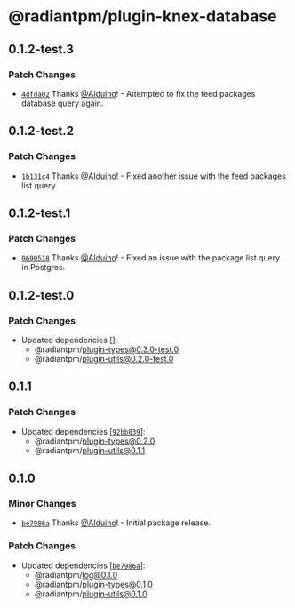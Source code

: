 # @radiantpm/plugin-knex-database

## 0.1.2-test.3

### Patch Changes

-   [`4dfda02`](https://github.com/RadiantPM/RadiantPM/commit/4dfda020332aca95ca742abac06a956ddf94d9b2) Thanks [@Alduino](https://github.com/Alduino)! - Attempted to fix the feed packages database query again.

## 0.1.2-test.2

### Patch Changes

-   [`1b131c4`](https://github.com/RadiantPM/RadiantPM/commit/1b131c413f0e216774eacf96fd2265bcebb7129d) Thanks [@Alduino](https://github.com/Alduino)! - Fixed another issue with the feed packages list query.

## 0.1.2-test.1

### Patch Changes

-   [`0690518`](https://github.com/RadiantPM/RadiantPM/commit/0690518d3476bb899c2b9d635fda08012240d3d4) Thanks [@Alduino](https://github.com/Alduino)! - Fixed an issue with the package list query in Postgres.

## 0.1.2-test.0

### Patch Changes

-   Updated dependencies []:
    -   @radiantpm/plugin-types@0.3.0-test.0
    -   @radiantpm/plugin-utils@0.2.0-test.0

## 0.1.1

### Patch Changes

-   Updated dependencies [[`92bb839`](https://github.com/RadiantPM/RadiantPM/commit/92bb839607e731207231fa999cbcc564c308e23b)]:
    -   @radiantpm/plugin-types@0.2.0
    -   @radiantpm/plugin-utils@0.1.1

## 0.1.0

### Minor Changes

-   [`be7986a`](https://github.com/RadiantGuild/Apps.RadiantPM/commit/be7986a62980476e650169f8ec49445ff1943d89) Thanks [@Alduino](https://github.com/Alduino)! - Initial package release.

### Patch Changes

-   Updated dependencies [[`be7986a`](https://github.com/RadiantGuild/Apps.RadiantPM/commit/be7986a62980476e650169f8ec49445ff1943d89)]:
    -   @radiantpm/log@0.1.0
    -   @radiantpm/plugin-types@0.1.0
    -   @radiantpm/plugin-utils@0.1.0
